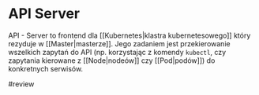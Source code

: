 # API Server
API - Server to frontend dla [[Kubernetes|klastra kubernetesowego]] który rezyduje w [[Master|masterze]]. Jego zadaniem jest przekierowanie wszelkich zapytań do API (np. korzystając z komendy `kubectl`, czy zapytania kierowane z [[Node|nodeów]] czy [[Pod|podów]]) do konkretnych serwisów.

#review 